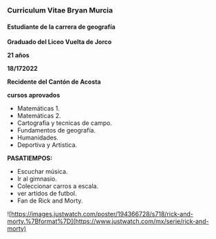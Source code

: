 ### Curriculum Vitae Bryan Murcia 

#### Estudiante de la carrera de geografía

**Graduado del Liceo Vuelta de Jorco**

**21 años**

**18/172022**

**Recidente del Cantón de Acosta**

**cursos aprovados**

- Matemáticas 1.
- Matemáticas 2.
- Cartografia y tecnicas de campo.
- Fundamentos de geografía.
- Humanidades.
- Deportiva y Artistica.

**PASATIEMPOS:**
 - Escuchar música.
 - Ir al gimnasio. 
 - Coleccionar carros a escala.
 - ver artidos de futbol. 
 - Fan de Rick and Morty.
 
![https://images.justwatch.com/poster/194366728/s718/rick-and-morty.%7Bformat%7D](https://www.justwatch.com/mx/serie/rick-and-morty)	

